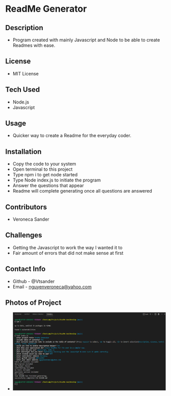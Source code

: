 # ReadMe Generator

## Description
 - Program created with mainly Javascript and Node to be able to create Readmes with ease.
## License 
 - MIT License
## Tech Used
 - Node.js
 - Javascript
## Usage
 - Quicker way to create a Readme for the everyday coder.
## Installation
 - Copy the code to your system
 - Open terminal to this project
 - Type npm i to get node started
 - Type Node index.js to initiate the program
 - Answer the questions that appear
 - Readme will complete generating once all questions are answered
## Contributors
 - Veroneca Sander
## Challenges
 - Getting the Javascript to work the way I wanted it to
 - Fair amount of errors that did not make sense at first
## Contact Info
 - Github - @Vtsander
 - Email - nguyenveroneca@yahoo.com
## Photos of Project
 - <img src="./Develop/img/img1.png">

